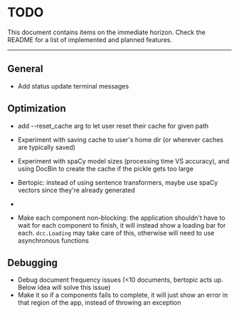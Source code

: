 # TODO

This document contains items on the immediate horizon. Check the README for a list of implemented and planned features.

---

## General

- Add status update terminal messages

## Optimization

- add --reset_cache arg to let user reset their cache for given path

- Experiment with saving cache to user's home dir (or wherever caches are typically saved)

- Experiment with spaCy model sizes (processing time VS accuracy), and using DocBin to create the cache if the pickle gets too large

- Bertopic: instead of using sentence transformers, maybe use spaCy vectors since they're already generated
-
- Make each component non-blocking: the application shouldn't have to wait for each component to finish,
  it will instead show a loading bar for each. `dcc.Loading` may take care of this, otherwise will need to use asynchronous functions

## Debugging

- Debug document frequency issues (<10 documents, bertopic acts up. Below idea will solve this issue)
- Make it so if a components fails to complete, it will just show an error in that region of the app, instead of throwing an exception
